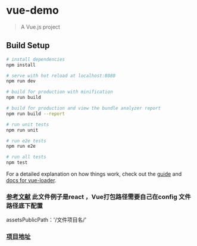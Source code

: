 # vue-demo

> A Vue.js project

## Build Setup

``` bash
# install dependencies
npm install

# serve with hot reload at localhost:8080
npm run dev

# build for production with minification
npm run build

# build for production and view the bundle analyzer report
npm run build --report

# run unit tests
npm run unit

# run e2e tests
npm run e2e

# run all tests
npm test
```

For a detailed explanation on how things work, check out the [guide](http://vuejs-templates.github.io/webpack/) and [docs for vue-loader](http://vuejs.github.io/vue-loader).


### [参考文献](http://www.ruanyifeng.com/blog/2019/09/getting-started-with-github-actions.html) 此文件例子是react ，Vue打包路径需要自己在config 文件路径底下配置
assetsPublicPath：'/文件项目名/'

### [项目地址](https://ezjason.github.io/github-action-demo/#/)
